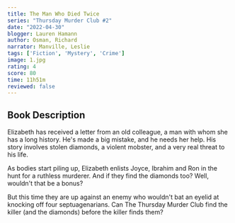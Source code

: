 ```yaml
---
title: The Man Who Died Twice
series: "Thursday Murder Club #2"
date: "2022-04-30"
blogger: Lauren Hamann
author: Osman, Richard
narrator: Manville, Leslie
tags: ['Fiction', 'Mystery', 'Crime']
image: 1.jpg
rating: 4
score: 80
time: 11h51m
reviewed: false
---
```



## Book Description

Elizabeth has received a letter from an old colleague, a man with whom she has a long history. He's made a big mistake, and he needs her help. His story involves stolen diamonds, a violent mobster, and a very real threat to his life.

As bodies start piling up, Elizabeth enlists Joyce, Ibrahim and Ron in the hunt for a ruthless murderer. And if they find the diamonds too? Well, wouldn't that be a bonus?

But this time they are up against an enemy who wouldn't bat an eyelid at knocking off four septuagenarians. Can The Thursday Murder Club find the killer (and the diamonds) before the killer finds them?